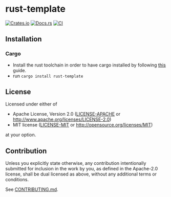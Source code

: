 # rust-template

[![Crates.io](https://img.shields.io/crates/v/rust-template.svg)](https://crates.io/crates/rust-template)
[![Docs.rs](https://docs.rs/rust-template/badge.svg)](https://docs.rs/rust-template)
[![CI](https://github.com/gohokies/rust-template/workflows/CI/badge.svg)](https://github.com/gohokies/rust-template/actions)

## Installation

### Cargo

* Install the rust toolchain in order to have cargo installed by following
  [this](https://www.rust-lang.org/tools/install) guide.
* run `cargo install rust-template`

## License

Licensed under either of

 * Apache License, Version 2.0
   ([LICENSE-APACHE](LICENSE-APACHE) or http://www.apache.org/licenses/LICENSE-2.0)
 * MIT license
   ([LICENSE-MIT](LICENSE-MIT) or http://opensource.org/licenses/MIT)

at your option.

## Contribution

Unless you explicitly state otherwise, any contribution intentionally submitted
for inclusion in the work by you, as defined in the Apache-2.0 license, shall be
dual licensed as above, without any additional terms or conditions.

See [CONTRIBUTING.md](CONTRIBUTING.md).
